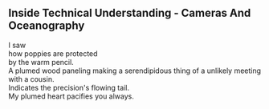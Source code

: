 Inside Technical Understanding - Cameras And Oceanography
---------------------------------------------------------
I saw  
how poppies are protected  
by the warm pencil.  
A plumed wood paneling making a serendipidous thing of a unlikely meeting with a cousin.  
Indicates the precision's flowing tail.  
My plumed heart pacifies you always.  
